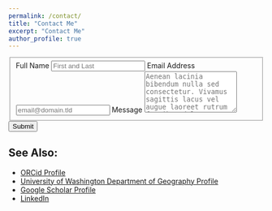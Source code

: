 ```yaml
---
permalink: /contact/
title: "Contact Me"
excerpt: "Contact Me"
author_profile: true
---
```

<form id="fs-frm" name="simple-contact-form" accept-charset="utf-8" action="https://formspree.io/f/xqkrjjeb" method="post">
  <fieldset id="fs-frm-inputs">
    <label for="full-name">Full Name</label>
    <input type="text" name="name" id="full-name" placeholder="First and Last" required="">
    <label for="email-address">Email Address</label>
    <input type="email" name="_replyto" id="email-address" placeholder="email@domain.tld" required="">
    <label for="message">Message</label>
    <textarea rows="5" name="message" id="message" placeholder="Aenean lacinia bibendum nulla sed consectetur. Vivamus sagittis lacus vel augue laoreet rutrum faucibus dolor auctor. Donec ullamcorper nulla non metus auctor fringilla nullam quis risus." required=""></textarea>
    <input type="hidden" name="_subject" id="email-subject" value="Contact Form Submission">
  </fieldset>
  <input type="submit" value="Submit">
</form>

## See Also:
* [ORCid Profile](https://orcid.org/0000-0002-0681-8204)
* [University of Washington Department of Geography Profile](https://geography.washington.edu/people/theodore-davenport)
* [Google Scholar Profile](https://scholar.google.com/citations?user=wlBQ19AAAAAJ&hl=en)
* [LinkedIn](https://www.linkedin.com/in/theodoresdavenport/)